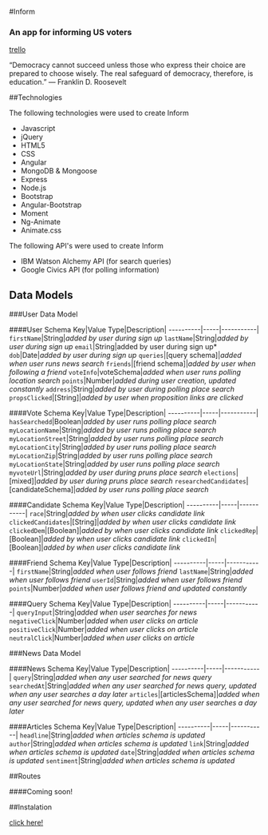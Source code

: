#Inform
### An app for informing US voters

[trello](https://trello.com/b/MR9HrXhq/inform)

“Democracy cannot succeed unless those who express their choice are prepared to choose wisely. The real safeguard of democracy, therefore, is education.” 
― Franklin D. Roosevelt

##Technologies

The following technologies were used to create Inform

* Javascript
* jQuery
* HTML5
* CSS
* Angular
* MongoDB & Mongoose
* Express
* Node.js
* Bootstrap
* Angular-Bootstrap
* Moment
* Ng-Animate
* Animate.css

The following API's were used to create Inform 

* IBM Watson Alchemy API (for search queries)
* Google Civics API (for polling information)


## Data Models

###User Data Model

####User Schema
Key|Value Type|Description|
----------|-----|-----------|
`firstName`|String|*added by user during sign up*
`lastName`|String|*added by user during sign up*
`email`|String|added by user during sign up*
`dob`|Date|*added by user during sign up*
`queries`|[query schema]|*added when user runs news search*
`friends`|[friend schema]|*added by user when following a friend*
`voteInfo`|voteSchema|*added when user runs polling location search*
`points`|Number|*added during user creation, updated constantly*
`address`|String|*added by user during polling place search*
`propsClicked`|[String]|*added by user when proposition links are clicked*

####Vote Schema
Key|Value Type|Description|
----------|-----|-----------|
`hasSearchedd`|Boolean|*added by user runs polling place search*
`myLocationName`|String|*added by user runs polling place search*
`myLocationStreet`|String|*added by user runs polling place search*
`myLocationCity`|String|*added by user runs polling place search*
`myLocationZip`|String|*added by user runs polling place search*
`myLocationState`|String|*added by user runs polling place search*
`myvoteUrl`|String|*added by user during pruns place search*
`elections`|[mixed]|*added by user during pruns place search*
`researchedCandidates`|[candidateSchema]|*added by user runs polling place search*

####Candidate Schema
Key|Value Type|Description|
----------|-----|-----------|
`race`|String|*added by when user clicks candidate link*
`clickedCandidates`|[String]|*added by when user clicks candidate link*
`clickedDem`|[Boolean]|*added by when user clicks candidate link*
`clickedRep`|[Boolean]|*added by when user clicks candidate link*
`clickedIn`|[Boolean]|*added by when user clicks candidate link*

####Friend Schema
Key|Value Type|Description|
----------|-----|-----------|
`firstName`|String|*added when user follows friend*
`lastName`|String|*added when user follows friend*
`userId`|String|*added when user follows friend*
`points`|Number|*added when user follows friend and updated constantly*

####Query Schema
Key|Value Type|Description|
----------|-----|-----------|
`queryInput`|String|*added when user searches for news*
`negativeClick`|Number|*added when user clicks on article*
`positiveClick`|Number|*added when user clicks on article*
`neutralClick`|Number|*added when user clicks on article*


###News Data Model

####News Schema
Key|Value Type|Description|
----------|-----|-----------|
`query`|String|*added when any user searched for news query*
`searchedAt`|String|*added when any user searched for news query, updated when any user searches a day later*
`articles`|[articlesSchema]|*added when any user searched for news query, updated when any user searches a day later*

####Articles Schema
Key|Value Type|Description|
----------|-----|-----------|
`headline`|String|*added when articles schema is updated*
`author`|String|*added when articles schema is updated*
`link`|String|*added when articles schema is updated*
`date`|String|*added when articles schema is updated*
`sentiment`|String|*added when articles schema is updated*

##Routes

####Coming soon!


##Instalation

[click here!](http://inform-yourself.herokuapp.com)

